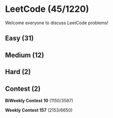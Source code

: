 # LeetCode (45/1220)
Welcome everyone to discuss LeetCode problems!

## Easy (31) 

## Medium (12)

## Hard (2)

## Contest (2)

**BiWeekly Contest 10** (1150/3587)

**Weekly Contest 157** (2153/6650)